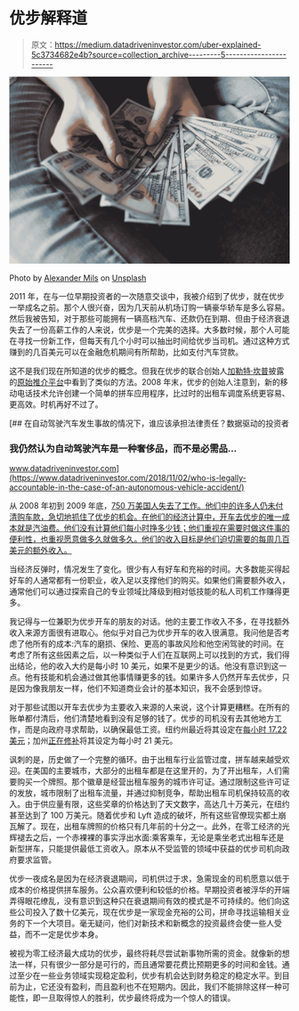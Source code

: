 # 优步解释道

> 原文：<https://medium.datadriveninvestor.com/uber-explained-5c3734682e4b?source=collection_archive---------5----------------------->

![](img/19a6ef77d283d4caffaf39cd10bf7c40.png)

Photo by [Alexander Mils](https://unsplash.com/@alexandermils?utm_source=unsplash&utm_medium=referral&utm_content=creditCopyText) on [Unsplash](https://unsplash.com/search/photos/profit?utm_source=unsplash&utm_medium=referral&utm_content=creditCopyText)

2011 年，在与一位早期投资者的一次随意交谈中，我被介绍到了优步，就在优步一举成名之前。那个人很兴奋，因为几天前从机场订购一辆豪华轿车是多么容易。然后我被告知，对于那些可能拥有一辆高档汽车、还款仍在到期、但由于经济衰退失去了一份高薪工作的人来说，优步是一个完美的选择。大多数时候，那个人可能在寻找一份新工作，但每天有几个小时可以抽出时间给优步当司机。通过这种方式赚到的几百美元可以在金融危机期间有所帮助，比如支付汽车贷款。

这不是我们现在所知道的优步的概念。但我在优步的联合创始人[加勒特·坎普](https://medium.com/@gc)披露的[原始推介平台](https://medium.com/@gc/the-beginning-of-uber-7fb17e544851)中看到了类似的方法。2008 年末，优步的创始人注意到，新的移动电话技术允许创建一个简单的拼车应用程序，比过时的出租车调度系统更容易、更高效。时机再好不过了。

[](https://www.datadriveninvestor.com/2018/11/02/who-is-legally-accountable-in-the-case-of-an-autonomous-vehicle-accident/) [## 在自动驾驶汽车发生事故的情况下，谁应该承担法律责任？数据驱动的投资者

### 我仍然认为自动驾驶汽车是一种奢侈品，而不是必需品…

www.datadriveninvestor.com](https://www.datadriveninvestor.com/2018/11/02/who-is-legally-accountable-in-the-case-of-an-autonomous-vehicle-accident/) 

从 2008 年初到 2009 年底，[750 万美国人失去了工作。他们中的许多人仍未付清购车款，急切地抓住了优步的机会。在他们的经济计算中，开车去优步的唯一成本就是汽油费。他们没有计算他们每小时挣多少钱；他们重视在需要时做这件事的便利性，也重视愿意做多久就做多久。他们的收入目标是他们迫切需要的每周几百美元的额外收入。](https://www.bls.gov/opub/ted/2009/ted_20091006.htm)

当经济反弹时，情况发生了变化。很少有人有好车和充裕的时间。大多数能买得起好车的人通常都有一份职业，收入足以支撑他们的购买。如果他们需要额外收入，通常他们可以通过探索自己的专业领域比降级到相对低技能的私人司机工作赚得更多。

我记得与一位兼职为优步开车的朋友的对话。他的主要工作收入不多，在寻找额外收入来源方面很有进取心。他似乎对自己为优步开车的收入很满意。我问他是否考虑了他所有的成本:汽车的磨损、保险、更高的事故风险和他空闲驾驶的时间。在考虑了所有这些因素之后，以一种类似于人们在互联网上可以找到的方式，我们得出结论，他的收入大约是每小时 10 美元，如果不是更少的话。他没有意识到这一点。他有技能和机会通过做其他事情赚更多的钱。如果许多人仍然开车去优步，只是因为像我朋友一样，他们不知道商业会计的基本知识，我不会感到惊讶。

对于那些试图以开车去优步为主要收入来源的人来说，这个计算更糟糕。在所有的账单都付清后，他们清楚地看到没有足够的钱了。优步的司机没有去其他地方工作，而是向政府寻求帮助，以确保最低工资。纽约州最近将其设定在[每小时 17.22 美元](https://www.washingtonpost.com/technology/2018/12/04/new-rules-guarantee-minimum-wage-nyc-uber-lyft-drivers/)；加州[正在修补](https://www.businessinsider.com/uber-minimum-wage-proposal-for-drivers-california-ab5-2019-8)将其设定为每小时 21 美元。

讽刺的是，历史做了一个完整的循环。由于出租车行业监管过度，拼车越来越受欢迎。在美国的主要城市，大部分的出租车都是在这里开的，为了开出租车，人们需要购买一个牌照。那个徽章是经营出租车服务的城市许可证。通过限制这些许可证的发放，城市限制了出租车流量，并通过抑制竞争，帮助出租车司机保持较高的收入。由于供应量有限，这些奖章的价格达到了天文数字，高达几十万美元，在纽约甚至达到了 100 万美元。随着优步和 Lyft 造成的破坏，所有这些官僚现实都土崩瓦解了。现在，出租车牌照的价格只有几年前的十分之一。此外，在零工经济的光辉褪去之后，一个赤裸裸的事实浮出水面:乘客乘车，无论是乘坐老式出租车还是新型拼车，只能提供最低工资收入。原本从不受监管的领域中获益的优步司机向政府要求监管。

优步一夜成名是因为在经济衰退期间，司机供过于求，急需现金的司机愿意以低于成本的价格提供拼车服务。公众喜欢便利和较低的价格。早期投资者被浮华的开端弄得眼花缭乱，没有意识到这种只在衰退期间有效的模式是不可持续的。他们向这些公司投入了数十亿美元，现在优步是一家现金充裕的公司，拼命寻找运输相关业务的下一个大项目。毫无疑问，他们对新技术和新概念的投资最终会使一些人受益，而不一定是优步本身。

被视为零工经济最大成功的优步，最终将耗尽尝试新事物所需的资金。就像新的想法一样，只有很少一部分是可行的，而且通常要花费比预期更多的时间和金钱。通过至少在一些业务领域实现稳定盈利，优步有机会达到财务稳定的稳定水平。到目前为止，它还没有盈利，而且盈利也不在短期内。因此，我们不能排除这样一种可能性，即一旦取得惊人的胜利，优步最终将成为一个惊人的错误。